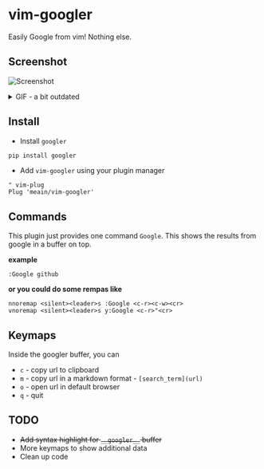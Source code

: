 # vim-googler

Easily Google from vim! Nothing else.

## Screenshot
![Screenshot](https://i.imgur.com/tgooB0Z.png)
<details>
<summary> GIF - a bit outdated </summary>
<br>
![GIF](https://i.imgur.com/dL7z2PJ.gif)
</details>

## Install

* Install `googler`
```bash
pip install googler
```

* Add `vim-googler` using your plugin manager

```vim
" vim-plug
Plug 'meain/vim-googler'
```

## Commands

This plugin just provides one command `Google`. This shows the results from google in a buffer on top.

**example**
```vim
:Google github
```

**or you could do some rempas like**
```vim
nnoremap <silent><leader>s :Google <c-r><c-w><cr>
vnoremap <silent><leader>s y:Google <c-r>"<cr>
```

## Keymaps

Inside the googler buffer, you can

* `c` - copy url to clipboard
* `m` - copy url in a markdown format - `[search_term](url)`
* `o` - open url in default browser
* `q` - quit

## TODO

* ~~Add syntax highlight for `__googler__` buffer~~
* More keymaps to show additional data
* Clean up code
